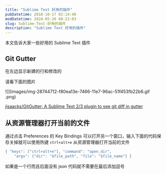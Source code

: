 ```yaml
---
title: "Sublime Text 好用的插件"
pubDatetime: 2018-10-17 02:14:40
modDatetime: 2024-05-20 08:22:03
slug: Sublime-Text-好用的插件
description: "Sublime Text 好用的插件"
---
```





本文告诉大家一些好用的 Sublime Text 插件

<!--more-->


<!-- CreateTime:2018/10/17 10:14:40 -->


## Git Gutter

在左边显示新建的行和修改的

请看下面的图片

![](images/img-28744712-f80ea13e-7466-11e7-96ac-51f453fb22b6.gif .png)

[jisaacks/GitGutter: A Sublime Text 2/3 plugin to see git diff in gutter](https://github.com/jisaacks/GitGutter )

## 从资源管理器打开当前的文件

通过点击 Preferences 的 Key Bindings 可以打开另一个窗口，输入下面的代码保存关掉就可以使用热键 `ctrl+alt+e` 从资源管理器打开当前的文件

```csharp
{ "keys": ["ctrl+alt+e"], "command": "open_dir", 
    "args": {"dir": "$file_path", "file": "$file_name"} }
```

如果是一个行而且后面没有 json 代码就不需要在最后添加逗号
